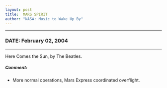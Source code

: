 ```yaml
---
layout: post
title:  MARS SPIRIT
author: "NASA: Music to Wake Up By"
---
```


----
### DATE: February 02, 2004
----
Here Comes the Sun, by The Beatles.

##### Comment:
* More normal operations, Mars Express coordinated overflight.

